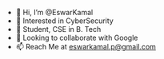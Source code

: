 - 👋 Hi, I’m @EswarKamal
- 👀 Interested in CyberSecurity
- 🌱 Student, CSE in B. Tech
- 💞️ Looking to collaborate with Google
- 📫 Reach Me at eswarkamal.p@gmail.com

<!---
EswarKamal/EswarKamal is a ✨ special ✨ repository because its `README.md` (this file) appears on your GitHub profile.
You can click the Preview link to take a look at your changes.
--->
